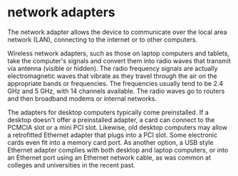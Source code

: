 # network adapters

The network adapter allows the device to communicate over the local area network (LAN), connecting to the internet or to other computers.

Wireless network adapters, such as those on laptop computers and tablets, take the computer's signals and convert them into radio waves that transmit via antenna (visible or hidden). The radio frequency signals are actually electromagnetic waves that vibrate as they travel through the air on the appropriate bands or frequencies. The frequencies usually tend to be 2.4 GHz and 5 GHz, with 14 channels available. The radio waves go to routers and then broadband modems or internal networks.

The adapters for desktop computers typically come preinstalled. If a desktop doesn't offer a preinstalled adapter, a card can connect to the PCMCIA slot or a mini PCI slot. Likewise, old desktop computers may allow a retrofitted Ethernet adapter that plugs into a PCI slot. Some electronic cards even fit into a memory card port. As another option, a USB style Ethernet adapter complies with both desktop and laptop computers, or into an Ethernet port using an Ethernet network cable, as was common at colleges and universities in the recent past.
